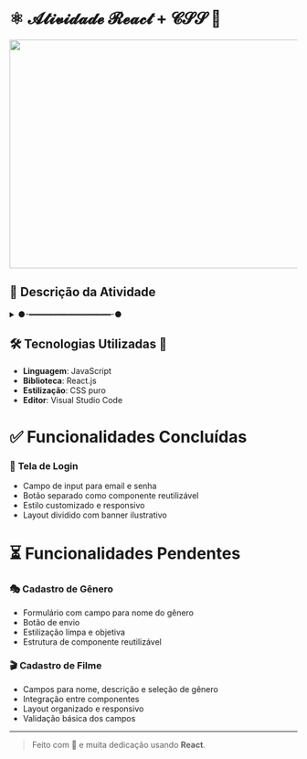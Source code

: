 # ⚛️ 𝓐𝓽𝓲𝓿𝓲𝓭𝓪𝓭𝓮 𝓡𝓮𝓪𝓬𝓽 + 𝓒𝓢𝓢 🎨

<img src="https://media4.giphy.com/media/v1.Y2lkPTc5MGI3NjExdW45YnRjOG4xazN1ZG5sZnd5MzUxdXV5c3hwc3pxMHVtaWc4eTJhbCZlcD12MV9pbnRlcm5hbF9naWZfYnlfaWQmY3Q9Zw/tXPAH9cNL91Nm/giphy.gif" width="900" height="400" />

## 💬 **Descrição da Atividade**
<details>
  <summary>
  ●-━━━━━━━━━━━━━━━━━-●
  </summary>
  ❝ Projeto construído com foco em componentização, estilização responsiva e uso de React com CSS para criar uma interface moderna e funcional. ❞
  <br>
</details>


## 🛠️ **Tecnologias Utilizadas** 🔧
- **Linguagem**: JavaScript
- **Biblioteca**: React.js  
- **Estilização**: CSS puro   
- **Editor**: Visual Studio Code



# ✅ **Funcionalidades Concluídas**

### 🛂 **Tela de Login**
- Campo de input para email e senha  
- Botão separado como componente reutilizável  
- Estilo customizado e responsivo  
- Layout dividido com banner ilustrativo  


# ⏳ **Funcionalidades Pendentes**


### 🎭 **Cadastro de Gênero**
- Formulário com campo para nome do gênero  
- Botão de envio  
- Estilização limpa e objetiva  
- Estrutura de componente reutilizável  



### 🎬 **Cadastro de Filme**
- Campos para nome, descrição e seleção de gênero  
- Integração entre componentes  
- Layout organizado e responsivo  
- Validação básica dos campos

---

> Feito com 💙 e muita dedicação usando **React**.
